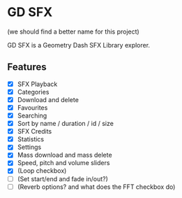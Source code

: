 # GD SFX

(we should find a better name for this project)

GD SFX is a Geometry Dash SFX Library explorer.

## Features

- [x] SFX Playback
- [x] Categories
- [x] Download and delete
- [x] Favourites
- [x] Searching
- [x] Sort by name / duration / id / size
- [x] SFX Credits
- [x] Statistics
- [x] Settings
- [x] Mass download and mass delete
- [x] Speed, pitch and volume sliders
- [x] (Loop checkbox)
- [ ] (Set start/end and fade in/out?)
- [ ] (Reverb options? and what does the FFT checkbox do)
